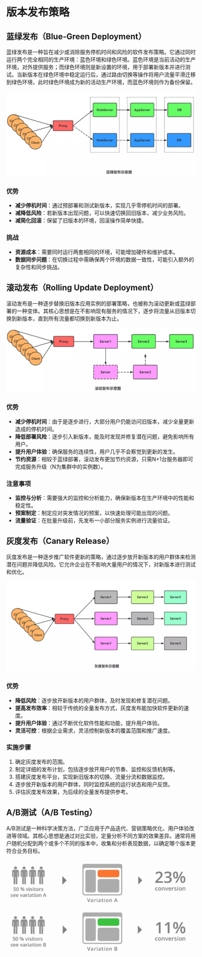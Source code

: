 # 版本发布策略

## 蓝绿发布（Blue-Green Deployment）
蓝绿发布是一种旨在减少或消除服务停机时间和风险的软件发布策略。它通过同时运行两个完全相同的生产环境：蓝色环境和绿色环境。蓝色环境是当前活动的生产环境，对外提供服务；而绿色环境则是新设置的环境，用于部署新版本并进行测试。当新版本在绿色环境中稳定运行后，通过路由切换等操作将用户流量平滑迁移到绿色环境，此时绿色环境成为新的活动生产环境，而蓝色环境则作为备份保留。

![img.png](img.png)

### 优势
- **减少停机时间**：通过预部署和测试新版本，实现几乎零停机时间的部署。
- **减降低风险**：若新版本出现问题，可以快速切换回旧版本，减少业务风险。
- **减简化回滚**：保留了旧版本的环境，回滚操作简单快捷。

### 挑战
- **资源成本**：需要同时运行两套相同的环境，可能增加硬件和维护成本。
- **数据同步问题**：在切换过程中需确保两个环境的数据一致性，可能引入额外的复杂性和同步挑战。

## 滚动发布（Rolling Update Deployment）
滚动发布是一种逐步替换旧版本应用实例的部署策略，也被称为滚动更新或蓝绿部署的一种变体。其核心思想是在不影响现有服务的情况下，逐步将流量从旧版本切换到新版本，直到所有流量都切换到新版本为止。

![img_1.png](img_1.png)

### 优势
- **减少停机时间**：由于是逐步进行，大部分用户仍能访问旧版本，减少全量更新造成的停机时间。
- **降低部署风险**：逐步引入新版本，能及时发现并修复潜在问题，避免影响所有用户。
- **提升用户体验**：确保服务的连续性，用户几乎不会察觉到更新的发生。
- **节约资源**：相较于蓝绿部署，滚动发布更加节约资源，只需N+1台服务器即可完成服务升级（N为集群中的实例数）。

### 注意事项
- **监控与分析**：需要强大的监控和分析能力，确保新版本在生产环境中的性能和稳定性。
- **预案制定**：制定应对突发情况的预案，以快速处理可能出现的问题。
- **流量验证**：在批量升级前，先发布一小部分服务实例进行流量验证。

## 灰度发布（Canary Release）
灰度发布是一种逐步推广软件更新的策略，通过逐步放开新版本的用户群体来检测潜在问题并降低风险。它允许企业在不影响大量用户的情况下，对新版本进行测试和优化。

![img_2.png](img_2.png)

### 优势
- **降低风险**：逐步放开新版本的用户群体，及时发现和修复潜在问题。
- **提高发布效率**：相较于传统的全量发布方式，灰度发布能加快软件更新的速度。
- **提升用户体验**：通过不断优化软件性能和功能，提升用户体验。
- **灵活可控**：根据企业需求，灵活控制新版本的覆盖范围和推广速度。

### 实施步骤
1. 确定灰度发布的范围。
2. 制定详细的发布计划，包括逐步放开用户的节奏、监控和反馈机制等。
3. 搭建灰度发布平台，实现新旧版本的切换、流量分流和数据监控。
4. 逐步放开新版本的用户群体，同时监控系统的运行状态和用户反馈。
5. 评估灰度发布效果，为后续的全量发布提供参考。

## A/B测试（A/B Testing）
A/B测试是一种科学决策方法，广泛应用于产品迭代、营销策略优化、用户体验改进等领域。其核心思想是通过对比实验，定量分析不同方案的效果差异。通常将用户随机分配到两个或多个不同的版本中，收集和分析表现数据，以确定哪个版本更符合业务目标。

![img_3.png](img_3.png)












